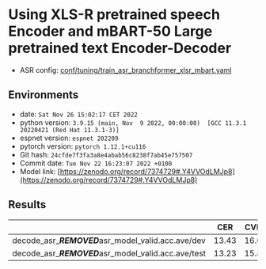 # Using XLS-R pretrained speech Encoder and mBART-50 Large pretrained text Encoder-Decoder

- ASR config: [conf/tuning/train_asr_branchformer_xlsr_mbart.yaml](conf/tuning/train_asr_branchformer_xlsr_mbart.yaml)

## Environments
- date: `Sat Nov 26 15:02:17 CET 2022`
- python version: `3.9.15 (main, Nov  9 2022, 00:00:00)  [GCC 11.3.1 20220421 (Red Hat 11.3.1-3)]`
- espnet version: `espnet 202209`
- pytorch version: `pytorch 1.12.1+cu116`
- Git hash: `24cfde7f3fa3a8e4abab56c8238f7ab45e757507`
- Commit date: `Tue Nov 22 16:23:07 2022 +0100`
- Model link: [https://zenodo.org/record/7374729#.Y4VVOdLMJp8](https://zenodo.org/record/7374729#.Y4VVOdLMJp8)

## Results

|                                            |  CER  | CVER  |
|--------------------------------------------|-------|-------|
| decode_asr_***REMOVED***asr_model_valid.acc.ave/dev  | 13.43 | 16.08 |
| decode_asr_***REMOVED***asr_model_valid.acc.ave/test | 13.23 | 15.85 |

